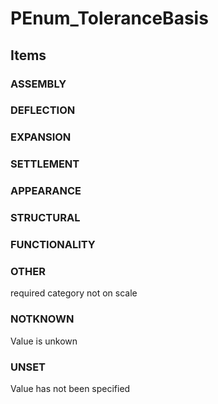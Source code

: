 # PEnum_ToleranceBasis

## Items

### ASSEMBLY


### DEFLECTION


### EXPANSION


### SETTLEMENT


### APPEARANCE


### STRUCTURAL


### FUNCTIONALITY


### OTHER
required category not on scale

### NOTKNOWN
Value is unkown

### UNSET
Value has not been specified
